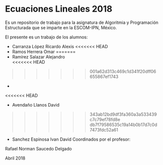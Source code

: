 # Ecuaciones Lineales 2018

Es un repositorio de trabajo para la asignatura de 
Algoritmia y Programación Estructurada 
que se imparte en la ESCOM-IPN, México.

El presente es un trabajo de los alumnos:

* Carranza López Ricardo Alexis
<<<<<<< HEAD
* Ramos Herrera Omar
=======
* Ramírez Salazar Alejandro  
<<<<<<< HEAD
>>>>>>> 001a62d313c469c1d341f20dff06655867ef1743
*
<<<<<<< HEAD
* Avendaño Llanos David
>>>>>>> 343ab12bd9df3fa360a3a533439c7c79ef78fd8e
>>>>>>> db7f79586535c19a14b0b17d7c0d7473fdc52a61


* Sanchez Espinosa Ivan David
Coordinados por el profesor:

Rafael Norman Saucedo Delgado

Abril 2018

